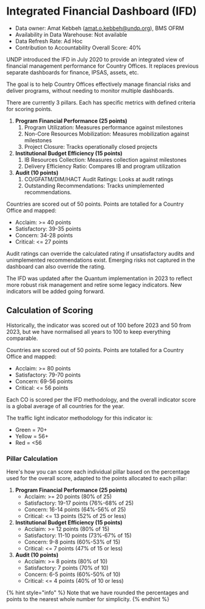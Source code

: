 # Integrated Financial Dashboard (IFD)

* Data owner: Amat Kebbeh ([amat.o.kebbeh@undp.org](mailto:amat.o.kebbeh@undp.org)), BMS OFRM
* Availability in Data Warehouse: Not available
* Data Refresh Rate: Ad Hoc
* Contribution to Accountability Overall Score: 40%

UNDP introduced the IFD in July 2020 to provide an integrated view of financial management performance for Country Offices. It replaces previous separate dashboards for finance, IPSAS, assets, etc.

The goal is to help Country Offices effectively manage financial risks and deliver programs, without needing to monitor multiple dashboards.

There are currently 3 pillars. Each has specific metrics with defined criteria for scoring points.

1. **Program Financial Performance (25 points)**
   1. Program Utilization: Measures performance against milestones
   2. Non-Core Resources Mobilization: Measures mobilization against milestones
   3. Project Closure: Tracks operationally closed projects
2. **Institutional Budget Efficiency (15 points)**
   1. IB Resources Collection: Measures collection against milestones
   2. Delivery Efficiency Ratio: Compares IB and program utilization
3. **Audit (10 points)**
   1. CO/GFATM/DIM/HACT Audit Ratings: Looks at audit ratings
   2. Outstanding Recommendations: Tracks unimplemented recommendations.

Countries are scored out of 50 points. Points are totalled for a Country Office and mapped:

* Acclaim: >= 40 points
* Satisfactory: 39-35 points
* Concern: 34-28 points
* Critical: <= 27 points

Audit ratings can override the calculated rating if unsatisfactory audits and unimplemented recommendations exist. Emerging risks not captured in the dashboard can also override the rating.

The IFD was updated after the Quantum implementation in 2023 to reflect more robust risk management and retire some legacy indicators. New indicators will be added going forward.

## Calculation of Scoring

Historically, the indicator was scored out of 100 before 2023 and 50 from 2023, but we have normalised all years to 100 to keep everything comparable.

Countries are scored out of 50 points. Points are totalled for a Country Office and mapped:

* Acclaim: >= 80 points
* Satisfactory: 79-70 points
* Concern: 69-56 points
* Critical: <= 56 points

Each CO is scored per the IFD methodology, and the overall indicator score is a global average of all countries for the year.

The traffic light indicator methodology for this indicator is:

* Green = 70+
* Yellow = 56+
* Red = <56

### Pillar Calculation

Here's how you can score each individual pillar based on the percentage used for the overall score, adapted to the points allocated to each pillar:

1. **Program Financial Performance (25 points)**
   * Acclaim: >= 20 points (80% of 25)
   * Satisfactory: 19-17 points (76%-68% of 25)
   * Concern: 16-14 points (64%-56% of 25)
   * Critical: <= 13 points (52% of 25 or less)
2. **Institutional Budget Efficiency (15 points)**
   * Acclaim: >= 12 points (80% of 15)
   * Satisfactory: 11-10 points (73%-67% of 15)
   * Concern: 9-8 points (60%-53% of 15)
   * Critical: <= 7 points (47% of 15 or less)
3. **Audit (10 points)**
   * Acclaim: >= 8 points (80% of 10)
   * Satisfactory: 7 points (70% of 10)
   * Concern: 6-5 points (60%-50% of 10)
   * Critical: <= 4 points (40% of 10 or less)

{% hint style="info" %}
Note that we have rounded the percentages and points to the nearest whole number for simplicity.&#x20;
{% endhint %}
